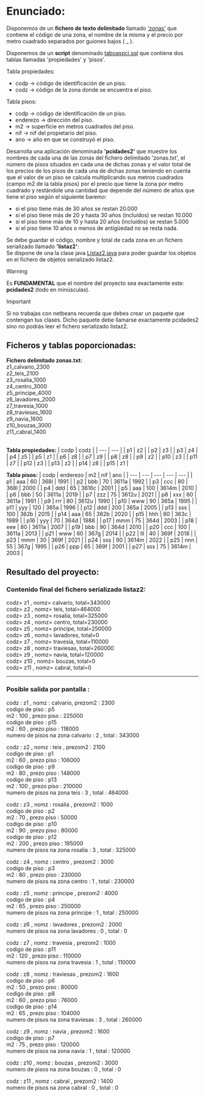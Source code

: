 # Enunciado:

Disponemos de un **fichero de texto delimitado** llamado ['zonas'](zonas.txt) que contiene el código de una zona, el nombre de la misma y el precio por metro cuadrado separados por guiones bajos ( _ ). 
 
Disponemos de un **script** denominado [taboaspci.sql](taboaspcivariacion2023.sql) que contiene dos tablas llamadas 'propiedades' y 'pisos'. 

Tabla propiedades:
- codp -> código de identificación de un piso.
- codz -> código de la zona donde se encuentra el piso.

Tabla pisos:
- codp      -> código de identificación de un piso.
- enderezo  -> dirección del piso.
- m2        -> superficie en metros cuadrados del piso.
- nif       -> nif del propietario del piso.
- ano       -> año en que se construyó el piso.

Desarrolla una aplicación denominada **'pcidades2'** que muestre los nombres de cada una de las zonas del fichero delimitado 'zonas.txt', el número de pisos situados en cada una de dichas zonas y el valor total de los precios de los pisos de cada una de dichas zonas teniendo en cuenta que el valor de un piso se calcula multiplicando sus metros cuadrados (campo m2 de la tabla pisos) por el precio que tiene la zona por metro cuadrado y restándole una cantidad que depende del número de años que tiene el piso según el siguiente baremo:
- si el piso tiene más de 30 años se restan 20.000
- si el piso tiene más de 20 y hasta 30 años (incluídos) se restan 10.000 
- si el piso tiene más de 10 y hasta 20 años (incluídos) se restan 5.000
- si el piso tiene 10 años o menos de antigüedad no se resta nada. 

Se debe guardar el código, nombre y total de cada zona en un fichero serializado llamado **'listaz2'**:<br>
Se dispone de una la clase java [Listaz2.java](./src/pcidades2/Listaz2.java) para poder guardar los objetos en el fichero de objetos serializado listaz2.

> [!WARNING]
> Es **FUNDAMENTAL** que el nombre del proyecto sea exactamente este: **pcidades2** (todo en minúsculas).

> [!IMPORTANT]
> Si no trabajas con netbeans recuerda que debes crear un paquete que contengan tus clases. Dicho paquete debe llamarse exactamente pcidades2 sino no podrás leer el fichero serializado listaz2.

## Ficheros y tablas poporcionadas:

**Fichero delimitado zonas.txt:** <br>
z1_calvario_2300 <br>
z2_teis_2100 <br>
z3_rosalia_1000 <br>
z4_centro_3000 <br>
z5_principe_4000 <br>
z6_lavadores_2000 <br>
z7_travesia_1000 <br>
z8_traviesas_1600 <br>
z9_navia_1600 <br>
z10_bouzas_3000 <br>
z11_cabral_1400 <br>
<br>

**Tabla propiedades:**
| codp | codz  |
| ---  | ---   |
| p1   | z2    |
| p2   | z3    |
| p3   | z4    |
| p4   | z5    |
| p5   | z1    |
| p6   | z8    |
| p7   | z9    |
| p8   | z8    |
| p9   | z2    |
| p10  | z3    |
| p11  | z7    |
| p12  | z3    |
| p13  | z2    |
| p14  | z8    |
| p15  | z1    |
<br>

**Tabla pisos:**
| codp | enderezo |  m2  |  nif  |  ano  |
| ---  | ---      | ---  | ---   | ---   |
| p1   | aaa      |  60  | 368l  | 1991  |
| p2   | bbb      |  70  | 3611a | 1992  |
| p3   | ccc      |  80  | 368l  | 2000  |
| p4   | ddd      |  65  | 3616c | 2001  |
| p5   | aaa      | 100  | 3614m | 2010  |
| p6   | bbb      |  50  | 3611a | 2019  |
| p7   | zzz      |  75  | 3612u | 2021  |
| p8   | xxx      |  60  | 3611a | 1991  |
| p9   | rrr      |  80  | 3612u | 1990  |
| p10  | www      |  90  | 365a  | 1995  |
| p11  | yyy      | 120  | 365a  | 1996  |
| p12  | ddd      | 200  | 365a  | 2005  |
| p13  | sss      | 100  | 362b  | 2015  |
| p14  | aaa      |  65  | 362b  | 2020  |
| p15  | hhh      |  60  | 363c  | 1989  |
| p16  | yyy      |  70  | 364d  | 1988  |
| p17  | mmm      |  75  | 364d  | 2003  |
| p18  | eee      |  80  | 3611a | 2007  |
| p19  | bbb      |  90  | 364d  | 2010  |
| p20  | ccc      | 100  | 3611a | 2013  |
| p21  | www      |  60  | 367g  | 2014  |
| p22  | lll      |  40  | 369f  | 2018  |
| p23  | mmm      |  30  | 369f  | 2021  |
| p24  | sss      |  90  | 3614m | 2022  |
| p25  | nnn      |  55  | 367g  | 1995  |
| p26  | ppp      |  65  | 369f  | 2001  |
| p27  | sss      |  75  | 3614m | 2003  |
<br>

## Resultado del proyecto:

### Contenido final del fichero serializado listaz2: 
codz=  z1 , nomz= calvario, total=343000 <br>
codz=  z2 , nomz= teis, total=464000 <br>
codz=  z3 , nomz= rosalia, total=325000 <br>
codz=  z4 , nomz= centro, total=230000 <br>
 codz=  z5 , nomz= principe, total=250000 <br>
codz=  z6 , nomz= lavadores, total=0 <br>
 codz=  z7 , nomz= travesia, total=110000 <br>
 codz=  z8 , nomz= traviesas, total=260000 <br>
codz=  z9 , nomz= navia, total=120000 <br>
 codz=  z10 , nomz= bouzas, total=0 <br>
codz=  z11 , nomz= cabral, total=0 <br>

****************************
### Posible salida por pantalla : 

codz : z1 , nomz : calvario, prezom2 : 2300 <br>
codigo de piso : p5 <br>
m2 : 100 , prezo piso : 225000 <br>
codigo de piso : p15 <br>
m2 : 60 , prezo piso : 118000 <br>
numero de pisos na zona calvario : 2 , total : 343000 <br>

codz : z2 , nomz : teis , prezom2 : 2100 <br>
codigo de piso : p1 <br>
m2 : 60 , prezo piso : 106000 <br>
codigo de piso : p9 <br>
m2 : 80 , prezo piso : 148000 <br>
codigo de piso : p13 <br>
m2 : 100 , prezo piso : 210000 <br>
numero de pisos na zona teis : 3 , total : 464000 <br>

codz : z3 , nomz : rosalia , prezom2 : 1000 <br>
codigo de piso : p2 <br>
m2 : 70 , prezo piso : 50000 <br>
codigo de piso : p10 <br>
m2 : 90 , prezo piso : 80000 <br>
codigo de piso : p12 <br>
m2 : 200 , prezo piso : 195000 <br>
numero de pisos na zona rosalia : 3 , total : 325000 <br>

codz : z4 , nomz : centro , prezom2 : 3000 <br>
codigo de piso : p3 <br>
m2 : 80 , prezo piso : 230000 <br>
numero de pisos na zona centro : 1 , total : 230000 <br>

codz : z5 , nomz : principe , prezom2 : 4000 <br>
codigo de piso : p4 <br>
m2 : 65 , prezo piso : 250000 <br>
numero de pisos na zona principe : 1 , total : 250000 <br>

codz : z6 , nomz : lavadores , prezom2 : 2000 <br>
numero de pisos na zona lavadores : 0 , total : 0 <br>

codz : z7 , nomz : travesia , prezom2 : 1000 <br>
codigo de piso : p11 <br>
m2 : 120 , prezo piso : 110000 <br>
numero de pisos na zona travesia : 1 , total : 110000 <br>

codz : z8 , nomz : traviesas , prezom2 : 1600 <br>
codigo de piso : p6 <br>
m2 : 50 , prezo piso : 80000 <br>
codigo de piso : p8 <br>
m2 : 60 , prezo piso : 76000 <br>
codigo de piso : p14 <br>
m2 : 65 , prezo piso : 104000 <br>
numero de pisos na zona traviesas : 3 , total : 260000 <br>

codz : z9 , nomz : navia , prezom2 : 1600 <br>
codigo de piso : p7 <br>
m2 : 75 , prezo piso : 120000 <br>
numero de pisos na zona navia : 1 , total : 120000 <br>

codz : z10 , nomz : bouzas , prezom2 : 3000 <br>
numero de pisos na zona bouzas : 0 , total : 0 <br>

codz : z11 , nomz : cabral , prezom2 : 1400 <br>
numero de pisos na zona cabral : 0 , total : 0 <br>